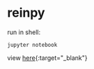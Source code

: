 # reinpy

run in shell:
```
jupyter notebook
```

view [here](http://nbviewer.ipython.org/){:target="_blank"}
